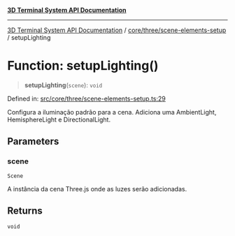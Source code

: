 [**3D Terminal System API Documentation**](../../../../README.md)

***

[3D Terminal System API Documentation](../../../../README.md) / [core/three/scene-elements-setup](../README.md) / setupLighting

# Function: setupLighting()

> **setupLighting**(`scene`): `void`

Defined in: [src/core/three/scene-elements-setup.ts:29](https://github.com/Dicommunitas/ThreeJS_Terminal_3D2/blob/97ab9f0ae2e42171aa40996aacad796786af9976/src/core/three/scene-elements-setup.ts#L29)

Configura a iluminação padrão para a cena.
Adiciona uma AmbientLight, HemisphereLight e DirectionalLight.

## Parameters

### scene

`Scene`

A instância da cena Three.js onde as luzes serão adicionadas.

## Returns

`void`
